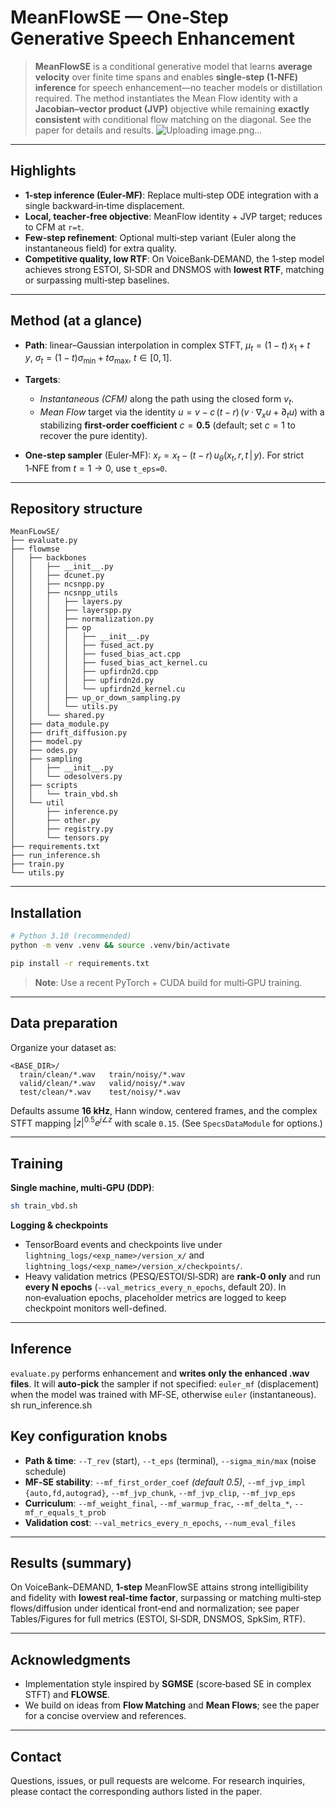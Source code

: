 # MeanFlowSE — One‑Step Generative Speech Enhancement

> **MeanFlowSE** is a conditional generative model that learns **average velocity** over finite time spans and enables **single‑step (1‑NFE) inference** for speech enhancement—no teacher models or distillation required. The method instantiates the Mean Flow identity with a **Jacobian–vector product (JVP)** objective while remaining **exactly consistent** with conditional flow matching on the diagonal. See the paper for details and results.&#x20;
![Uploading image.png…]()

---

## Highlights

* **1‑step inference (Euler‑MF)**: Replace multi‑step ODE integration with a single backward‑in‑time displacement.
* **Local, teacher‑free objective**: MeanFlow identity + JVP target; reduces to CFM at `r=t`.&#x20;
* **Few‑step refinement**: Optional multi‑step variant (Euler along the instantaneous field) for extra quality.
* **Competitive quality, low RTF**: On VoiceBank‑DEMAND, the 1‑step model achieves strong ESTOI, SI‑SDR and DNSMOS with **lowest RTF**, matching or surpassing multi‑step baselines.&#x20;

---

## Method (at a glance)

* **Path**: linear–Gaussian interpolation in complex STFT,
  $\mu_t=(1-t)\,x_1+t\,y,\ \sigma_t=(1-t)\sigma_{\min}+t\sigma_{\max}$, $t\in[0,1]$.&#x20;
* **Targets**:

  * *Instantaneous (CFM)* along the path using the closed form $v_t$.
  * *Mean Flow* target via the identity
    $u = v - c\,(t-r)\,\big(v\cdot\nabla_x u + \partial_t u\big)$ with a stabilizing **first‑order coefficient** $c=\mathbf{0.5}$ (default; set $c=1$ to recover the pure identity).&#x20;
* **One‑step sampler** (Euler‑MF):
  $x_{r}=x_{t}-(t-r)\,u_\theta(x_t,r,t\,|\,y)$.
  For strict 1‑NFE from $t=1\to0$, use `t_eps=0`.&#x20;

---

## Repository structure

```
MeanFLowSE/
├── evaluate.py
├── flowmse
│   ├── backbones
│   │   ├── __init__.py
│   │   ├── dcunet.py
│   │   ├── ncsnpp.py
│   │   ├── ncsnpp_utils
│   │   │   ├── layers.py
│   │   │   ├── layerspp.py
│   │   │   ├── normalization.py
│   │   │   ├── op
│   │   │   │   ├── __init__.py
│   │   │   │   ├── fused_act.py
│   │   │   │   ├── fused_bias_act.cpp
│   │   │   │   ├── fused_bias_act_kernel.cu
│   │   │   │   ├── upfirdn2d.cpp
│   │   │   │   ├── upfirdn2d.py
│   │   │   │   └── upfirdn2d_kernel.cu
│   │   │   ├── up_or_down_sampling.py
│   │   │   └── utils.py
│   │   └── shared.py
│   ├── data_module.py
│   ├── drift_diffusion.py
│   ├── model.py
│   ├── odes.py
│   ├── sampling
│   │   ├── __init__.py
│   │   └── odesolvers.py
│   ├── scripts
│   │   └── train_vbd.sh
│   └── util
│       ├── inference.py
│       ├── other.py
│       ├── registry.py
│       └── tensors.py
├── requirements.txt
├── run_inference.sh
├── train.py
└── utils.py
```

---

## Installation

```bash
# Python 3.10 (recommended)
python -m venv .venv && source .venv/bin/activate

pip install -r requirements.txt
```

> **Note**: Use a recent PyTorch + CUDA build for multi‑GPU training.

---

## Data preparation

Organize your dataset as:

```
<BASE_DIR>/
  train/clean/*.wav   train/noisy/*.wav
  valid/clean/*.wav   valid/noisy/*.wav
  test/clean/*.wav    test/noisy/*.wav
```

Defaults assume **16 kHz**, Hann window, centered frames, and the complex STFT mapping $|z|^{0.5} e^{j\angle z}$ with scale `0.15`. (See `SpecsDataModule` for options.)

---

## Training

**Single machine, multi‑GPU (DDP)**:

```bash
sh train_vbd.sh
```

**Logging & checkpoints**

* TensorBoard events and checkpoints live under
  `lightning_logs/<exp_name>/version_x/` and
  `lightning_logs/<exp_name>/version_x/checkpoints/`.
* Heavy validation metrics (PESQ/ESTOI/SI‑SDR) are **rank‑0 only** and run **every N epochs** (`--val_metrics_every_n_epochs`, default 20).
  In non‑evaluation epochs, placeholder metrics are logged to keep checkpoint monitors well-defined.

---

## Inference

`evaluate.py` performs enhancement and **writes only the enhanced .wav files**. It will **auto‑pick** the sampler if not specified: `euler_mf` (displacement) when the model was trained with MF‑SE, otherwise `euler` (instantaneous).
sh run_inference.sh

## Key configuration knobs

* **Path & time**: `--T_rev` (start), `--t_eps` (terminal), `--sigma_min/max` (noise schedule)
* **MF‑SE stability**:
  `--mf_first_order_coef` *(default 0.5)*,
  `--mf_jvp_impl {auto,fd,autograd}`, `--mf_jvp_chunk`, `--mf_jvp_clip`, `--mf_jvp_eps`
* **Curriculum**: `--mf_weight_final`, `--mf_warmup_frac`, `--mf_delta_*`, `--mf_r_equals_t_prob`
* **Validation cost**: `--val_metrics_every_n_epochs`, `--num_eval_files`

---

## Results (summary)

On VoiceBank–DEMAND, **1‑step** MeanFlowSE attains strong intelligibility and fidelity with **lowest real‑time factor**, surpassing or matching multi‑step flows/diffusion under identical front‑end and normalization; see paper Tables/Figures for full metrics (ESTOI, SI‑SDR, DNSMOS, SpkSim, RTF).&#x20;

---

## Acknowledgments

* Implementation style inspired by **SGMSE** (score‑based SE in complex STFT) and **FLOWSE**.
* We build on ideas from **Flow Matching** and **Mean Flows**; see the paper for a concise overview and references.&#x20;

---

## Contact

Questions, issues, or pull requests are welcome. For research inquiries, please contact the corresponding authors listed in the paper.&#x20;
